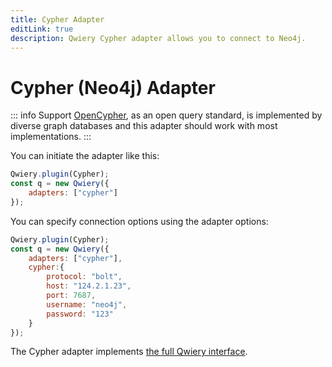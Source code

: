 ```yaml
---
title: Cypher Adapter
editLink: true
description: Qwiery Cypher adapter allows you to connect to Neo4j.
---
```

# Cypher (Neo4j) Adapter

::: info Support
[OpenCypher](https://opencypher.org), as an open query standard, is implemented by diverse graph databases and this adapter should work with most implementations.
:::

You can initiate the adapter like this:

```javascript
Qwiery.plugin(Cypher);
const q = new Qwiery({
    adapters: ["cypher"]
});
```
You can specify connection options using the adapter options:

```javascript
Qwiery.plugin(Cypher);
const q = new Qwiery({
    adapters: ["cypher"],
    cypher:{
        protocol: "bolt",
        host: "124.2.1.23",
        port: 7687,
        username: "neo4j",
        password: "123"
    }
});
```

The Cypher adapter implements [the full Qwiery interface](/dal/adapter-methods).
